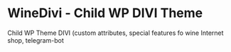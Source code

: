 
#  WineDivi - Child WP DIVI Theme  #


Child WP Theme DIVI (custom attributes, special features fo wine Internet shop, telegram-bot 